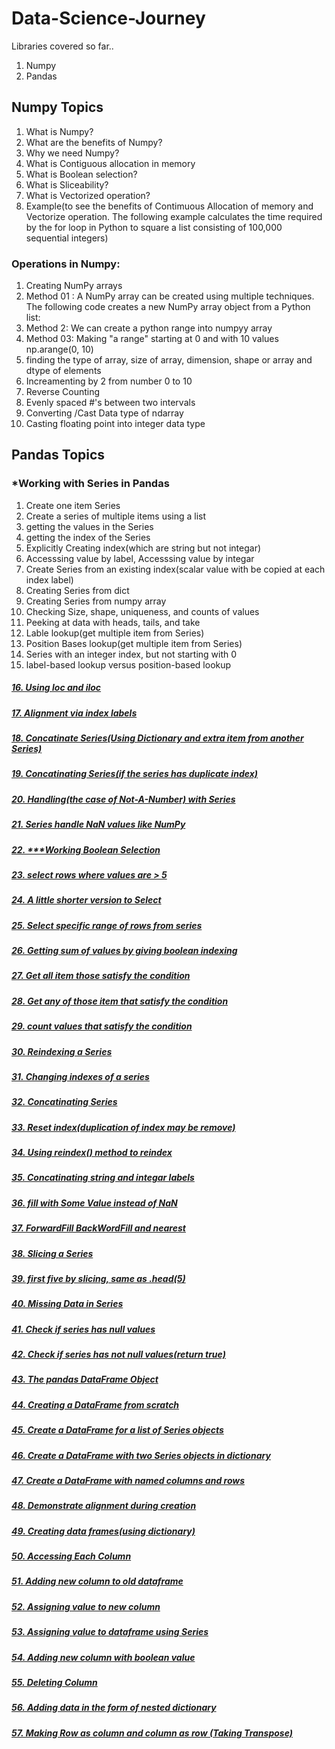 # Data-Science-Journey
Libraries covered so far..
1. Numpy
2. Pandas

## Numpy Topics
1. What is Numpy?
2. What are the benefits of Numpy?
3. Why we need Numpy?
4. What is Contiguous allocation in memory
5. What is Boolean selection?
6. What is Sliceability?
7. What is Vectorized operation?
8. Example(to see the benefits of Contimuous Allocation of memory and Vectorize operation. The following example calculates the time required by the for loop in Python to square a list consisting of 100,000 sequential integers)
### Operations in Numpy:
1. Creating NumPy arrays
2. Method 01 : A NumPy array can be created using multiple techniques. The following code creates a new NumPy array object from a Python list:
3. Method 2: We can create a python range into numpyy array
4. Method 03: Making "a range" starting at 0 and with 10 values np.arange(0, 10)
5. finding the type of array, size of array, dimension, shape or array and dtype of elements
6. Increamenting by 2 from number 0 to 10
7. Reverse Counting
8. Evenly spaced #'s between two intervals
9. Converting /Cast Data type of ndarray
10. Casting floating point into integer data type
## Pandas Topics
### *Working with Series in Pandas
1. Create one item Series
2. Create a series of multiple items using a list
3. getting the values in the Series
4. getting the index of the Series
5. Explicitly Creating index(which are string but not integar)
6. Accesssing value by label, Accesssing value by integar
7. Create Series from an existing index(scalar value with be copied at each index label)
8. Creating Series from dict
9. Creating Series from numpy array
10. Checking Size, shape, uniqueness, and counts of values
11. Peeking at data with heads, tails, and take
12. Lable lookup(get multiple item from Series)
13. Position Bases lookup(get multiple item from Series)
14. Series with an integer index, but not starting with 0
15. label-based lookup versus position-based lookup
##### [16. Using loc and iloc](https://github.com/Muhammad-Usama-07/Data-Science-Journey/blob/6c96eedfc00af15cd1619ce2fbc0769e44757d32/.ipynb_checkpoints/PandasWork-checkpoint.ipynb)
##### [17. Alignment via index labels](https://github.com/Muhammad-Usama-07/Data-Science-Journey/blob/b6caea8f8b041abda8fd46bed4548a27d6f95fbb/.ipynb_checkpoints/PandasWork-checkpoint.ipynb)
##### [18. Concatinate Series(Using Dictionary and extra item from another Series)](https://github.com/Muhammad-Usama-07/Data-Science-Journey/blob/1e1f35031a1f7c30665428e80e664d669de80ebf/.ipynb_checkpoints/PandasWork-checkpoint.ipynb)
##### [19. Concatinating Series(if the series has duplicate index)](https://github.com/Muhammad-Usama-07/Data-Science-Journey/blob/91e4a1c55ea164a224f9051f2ef9aa488d74a42d/.ipynb_checkpoints/PandasWork-checkpoint.ipynb)
##### [20. Handling(the case of Not-A-Number) with Series](https://github.com/Muhammad-Usama-07/Data-Science-Journey/blob/9516584774b1386a418330931cc09d2e433c883b/.ipynb_checkpoints/PandasWork-checkpoint.ipynb)
##### [21. Series handle NaN values like NumPy](https://github.com/Muhammad-Usama-07/Data-Science-Journey/blob/b48c124b9f87ebf4f25a08fa0fd1f88d393f4f25/.ipynb_checkpoints/PandasWork-checkpoint.ipynb)
##### [22. ***Working Boolean Selection](https://github.com/Muhammad-Usama-07/Data-Science-Journey/blob/b7e473573ad3cb255eb0a9c9dc115c2c97d4aac7/.ipynb_checkpoints/PandasWork-checkpoint.ipynb)
##### [23. select rows where values are > 5](https://github.com/Muhammad-Usama-07/Data-Science-Journey/blob/82be42cd535146dc9dbd30800f13823f94a83d3c/.ipynb_checkpoints/PandasWork-checkpoint.ipynb)
##### [24. A little shorter version to Select](https://github.com/Muhammad-Usama-07/Data-Science-Journey/blob/180d971fa581000561561fee6ccac829be509a83/.ipynb_checkpoints/PandasWork-checkpoint.ipynb)
##### [25. Select specific range of rows from series](https://github.com/Muhammad-Usama-07/Data-Science-Journey/blob/8eb3d6cd200c865996c7ed8bb8ced74efda08eda/.ipynb_checkpoints/PandasWork-checkpoint.ipynb)
##### [26. Getting sum of values by giving boolean indexing](https://github.com/Muhammad-Usama-07/Data-Science-Journey/blob/d49ef1e6ab433abb98d97af896634a24b6c637a7/.ipynb_checkpoints/PandasWork-checkpoint.ipynb)
##### [27. Get all item those satisfy the condition](https://github.com/Muhammad-Usama-07/Data-Science-Journey/blob/320486493e6081a801bfe4a3b1e6b4ced33b8f4d/.ipynb_checkpoints/PandasWork-checkpoint.ipynb)
##### [28. Get any of those item that satisfy the condition](https://github.com/Muhammad-Usama-07/Data-Science-Journey/blob/0c33ad0ba64bc3c34db4c0198d7de101bf039a70/.ipynb_checkpoints/PandasWork-checkpoint.ipynb)
##### [29. count values that satisfy the condition](https://github.com/Muhammad-Usama-07/Data-Science-Journey/blob/81ea218a457c861c99a09a83d803c79ce20e3922/.ipynb_checkpoints/PandasWork-checkpoint.ipynb)
##### [30. Reindexing a Series](https://github.com/Muhammad-Usama-07/Data-Science-Journey/blob/14bec33bccaa78a0914af3895775ec4f1cd34c9e/.ipynb_checkpoints/PandasWork-checkpoint.ipynb)
##### [31. Changing indexes of a series](https://github.com/Muhammad-Usama-07/Data-Science-Journey/blob/e76c248b57581cfc15545ab9b0f5b65633a4be42/.ipynb_checkpoints/PandasWork-checkpoint.ipynb)
##### [32. Concatinating Series](https://github.com/Muhammad-Usama-07/Data-Science-Journey/blob/ff2143d05b56e1a96819fb1f514d98ad9db85bf8/.ipynb_checkpoints/PandasWork-checkpoint.ipynb)
##### [33. Reset index(duplication of index may be remove)](https://github.com/Muhammad-Usama-07/Data-Science-Journey/blob/031a70845a4758464e3478ca2717d856e38646d3/.ipynb_checkpoints/PandasWork-checkpoint.ipynb)
##### [34. Using reindex() method to reindex](https://github.com/Muhammad-Usama-07/Data-Science-Journey/blob/7429dd763205a66b47bdf00497fb7411b503901f/.ipynb_checkpoints/PandasWork-checkpoint.ipynb)
##### [35. Concatinating string and integar labels](https://github.com/Muhammad-Usama-07/Data-Science-Journey/blob/f735e5bbf6cdac7087ff4892cd63651f5f493f69/.ipynb_checkpoints/PandasWork-checkpoint.ipynb)
##### [36. fill with Some Value instead of NaN](https://github.com/Muhammad-Usama-07/Data-Science-Journey/blob/e2a4bef5767410d0248514ce6e7fb1cc2ae4f2aa/.ipynb_checkpoints/PandasWork-checkpoint.ipynb)
##### [37. ForwardFill BackWordFill and nearest](https://github.com/Muhammad-Usama-07/Data-Science-Journey/blob/642b8f2e9f9532f56eb5725fea6d0461c6fed39f/.ipynb_checkpoints/PandasWork-checkpoint.ipynb)
##### [38. Slicing a Series](https://github.com/Muhammad-Usama-07/Data-Science-Journey/blob/abba83fcb4abc230f1f1ecbdadd47d148b09785a/.ipynb_checkpoints/PandasWork-checkpoint.ipynb)
##### [39. first five by slicing, same as .head(5)](https://github.com/Muhammad-Usama-07/Data-Science-Journey/blob/70f49288e9c592b0704855a61213faa09310f484/.ipynb_checkpoints/PandasWork-checkpoint.ipynb)
##### [40. Missing Data in Series](https://github.com/Muhammad-Usama-07/Data-Science-Journey/blob/d027fa6a1782edc81969d8300e803db818374a28/.ipynb_checkpoints/PandasWork-checkpoint.ipynb)
##### [41. Check if series has null values](https://github.com/Muhammad-Usama-07/Data-Science-Journey/blob/b6f6eb9813717269d93454e26e5dcd2768d57440/.ipynb_checkpoints/PandasWork-checkpoint.ipynb)
##### [42. Check if series has not null values(return true)](https://github.com/Muhammad-Usama-07/Data-Science-Journey/blob/5d1c930a1dc9c3ea7bb63804990b96af88c5b0d8/.ipynb_checkpoints/PandasWork-checkpoint.ipynb)
##### [43. The pandas DataFrame Object](https://github.com/Muhammad-Usama-07/Data-Science-Journey/blob/f777322269cf34daf671dbe058366a137b2662ee/.ipynb_checkpoints/PandasWork-checkpoint.ipynb)
##### [44. Creating a DataFrame from scratch](https://github.com/Muhammad-Usama-07/Data-Science-Journey/blob/fbb1aeac5483ea48c150ff8a143c26ee4a725ff0/.ipynb_checkpoints/PandasWork-checkpoint.ipynb)
##### [45. Create a DataFrame for a list of Series objects](https://github.com/Muhammad-Usama-07/Data-Science-Journey/blob/9a71ec5f84e51318a1fe4bf0086eb77cd03b2553/.ipynb_checkpoints/PandasWork-checkpoint.ipynb)
##### [46. Create a DataFrame with two Series objects in dictionary](https://github.com/Muhammad-Usama-07/Data-Science-Journey/blob/310bceea6e53f866176881696d94cc48fe8fd438/.ipynb_checkpoints/PandasWork-checkpoint.ipynb)
##### [47. Create a DataFrame with named columns and rows](https://github.com/Muhammad-Usama-07/Data-Science-Journey/blob/3813f244d16271cd05e0290292cf51df5e637a3a/.ipynb_checkpoints/PandasWork-checkpoint.ipynb)
##### [48. Demonstrate alignment during creation](https://github.com/Muhammad-Usama-07/Data-Science-Journey/blob/3813f244d16271cd05e0290292cf51df5e637a3a/.ipynb_checkpoints/PandasWork-checkpoint.ipynb)
##### [49. Creating data frames(using dictionary)](https://github.com/Muhammad-Usama-07/Data-Science-Journey/blob/20de00ba5c2676b18abc71705749b44813163355/.ipynb_checkpoints/PandasWork-checkpoint.ipynb)
##### [50. Accessing Each Column](https://github.com/Muhammad-Usama-07/Data-Science-Journey/blob/445ffbfb17b17e5381fbcc69ce7b1f5790576427/.ipynb_checkpoints/PandasWork-checkpoint.ipynb)
##### [51. Adding new column to old dataframe](https://github.com/Muhammad-Usama-07/Data-Science-Journey/blob/acb367e1116d576050fa33a3773b35e27427f80c/.ipynb_checkpoints/PandasWork-checkpoint.ipynb)
##### [52. Assigning value to new column](https://github.com/Muhammad-Usama-07/Data-Science-Journey/blob/8eded8388a5c3b8e8cfebed800a790f96e9bfafe/.ipynb_checkpoints/PandasWork-checkpoint.ipynb)
##### [53. Assigning value to dataframe using Series](https://github.com/Muhammad-Usama-07/Data-Science-Journey/blob/67aba85a556f9777051c94f665b1d3db93895abe/.ipynb_checkpoints/PandasWork-checkpoint.ipynb)
##### [54. Adding new column with boolean value](https://github.com/Muhammad-Usama-07/Data-Science-Journey/blob/d1a11daf428bbf9e81c0cc47ca062eda6ec29a98/.ipynb_checkpoints/PandasWork-checkpoint.ipynb)
##### [55. Deleting Column](https://github.com/Muhammad-Usama-07/Data-Science-Journey/blob/326679c5204d7ab873a0e77a880202caeb80b9f9/.ipynb_checkpoints/PandasWork-checkpoint.ipynb)
##### [56. Adding data in the form of nested dictionary](https://github.com/Muhammad-Usama-07/Data-Science-Journey/blob/7e22e666981fe907968cb9c5e3139ea0c1d1f752/.ipynb_checkpoints/PandasWork-checkpoint.ipynb)
##### [57. Making Row as column and column as row (Taking Transpose)](https://github.com/Muhammad-Usama-07/Data-Science-Journey/blob/86613dcd5ef320d69fcc5be36472b9163f744fab/.ipynb_checkpoints/PandasWork-checkpoint.ipynb)
